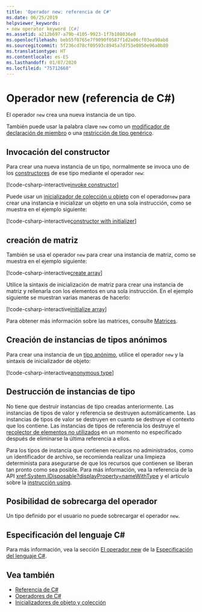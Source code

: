 ```yaml
---
title: 'Operador new: referencia de C#'
ms.date: 06/25/2019
helpviewer_keywords:
- new operator keyword [C#]
ms.assetid: a212b697-a79b-4105-9923-1f7b108036e8
ms.openlocfilehash: beb55f0765e7f9090f0587f1d2a06cf03ea90ab8
ms.sourcegitcommit: 5f236cd78cf09593c8945a7d753e0850e96a0b80
ms.translationtype: HT
ms.contentlocale: es-ES
ms.lasthandoff: 01/07/2020
ms.locfileid: "75712668"
---
```

# <a name="new-operator-c-reference"></a>Operador new (referencia de C#)

El operador `new` crea una nueva instancia de un tipo.

También puede usar la palabra clave `new` como un [modificador de declaración de miembro](../keywords/new-modifier.md) o una [restricción de tipo genérico](../keywords/new-constraint.md).

## <a name="constructor-invocation"></a>Invocación del constructor

Para crear una nueva instancia de un tipo, normalmente se invoca uno de los [constructores](../../programming-guide/classes-and-structs/constructors.md) de ese tipo mediante el operador `new`:

[!code-csharp-interactive[invoke constructor](~/samples/csharp/language-reference/operators/NewOperator.cs#Constructor)]

Puede usar un [inicializador de colección u objeto](../../programming-guide/classes-and-structs/object-and-collection-initializers.md) con el operador`new` para crear una instancia e inicializar un objeto en una sola instrucción, como se muestra en el ejemplo siguiente:

[!code-csharp-interactive[constructor with initializer](~/samples/csharp/language-reference/operators/NewOperator.cs#ConstructorWithInitializer)]

## <a name="array-creation"></a>creación de matriz

También se usa el operador `new` para crear una instancia de matriz, como se muestra en el ejemplo siguiente:

[!code-csharp-interactive[create array](~/samples/csharp/language-reference/operators/NewOperator.cs#Array)]

Utilice la sintaxis de inicialización de matriz para crear una instancia de matriz y rellenarla con los elementos en una sola instrucción. En el ejemplo siguiente se muestran varias maneras de hacerlo:

[!code-csharp-interactive[initialize array](~/samples/csharp/language-reference/operators/NewOperator.cs#ArrayInitialization)]

Para obtener más información sobre las matrices, consulte [Matrices](../../programming-guide/arrays/index.md).

## <a name="instantiation-of-anonymous-types"></a>Creación de instancias de tipos anónimos

Para crear una instancia de un [tipo anónimo](../../programming-guide/classes-and-structs/anonymous-types.md), utilice el operador `new` y la sintaxis de inicializador de objeto:

[!code-csharp-interactive[anonymous type](~/samples/csharp/language-reference/operators/NewOperator.cs#AnonymousType)]

## <a name="destruction-of-type-instances"></a>Destrucción de instancias de tipo

No tiene que destruir instancias de tipo creadas anteriormente. Las instancias de tipos de valor y referencia se destruyen automáticamente. Las instancias de tipos de valor se destruyen en cuanto se destruye el contexto que los contiene. Las instancias de tipos de referencia los destruye el [recolector de elementos no utilizados](../../../standard/garbage-collection/index.md) en un momento no especificado después de eliminarse la última referencia a ellos.

Para los tipos de instancia que contienen recursos no administrados, como un identificador de archivo, se recomienda realizar una limpieza determinista para asegurarse de que los recursos que contienen se liberan tan pronto como sea posible. Para más información, vea la referencia de la API <xref:System.IDisposable?displayProperty=nameWithType> y el artículo sobre la [instrucción using](../keywords/using-statement.md).

## <a name="operator-overloadability"></a>Posibilidad de sobrecarga del operador

Un tipo definido por el usuario no puede sobrecargar el operador `new`.

## <a name="c-language-specification"></a>Especificación del lenguaje C#

Para más información, vea la sección [El operador new](~/_csharplang/spec/expressions.md#the-new-operator) de la [Especificación del lenguaje C#](~/_csharplang/spec/introduction.md).

## <a name="see-also"></a>Vea también

- [Referencia de C#](../index.md)
- [Operadores de C#](index.md)
- [Inicializadores de objeto y colección](../../programming-guide/classes-and-structs/object-and-collection-initializers.md)
